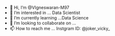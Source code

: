 - 👋 Hi, I’m @VIgneswaran-M97
- 👀 I’m interested in ... Data Scientist
- 🌱 I’m currently learning ...Data Science
- 💞️ I’m looking to collaborate on ...
- 📫 How to reach me ... Instgram ID: @joker_vicky_

<!---
VIgneswaran-M97/VIgneswaran-M97 is a ✨ special ✨ repository because its `README.md` (this file) appears on your GitHub profile.
You can click the Preview link to take a look at your changes.
--->
